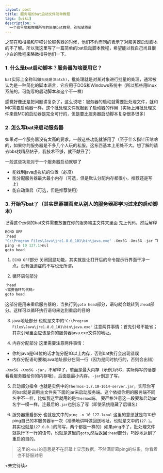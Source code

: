 ```yaml
---
layout: post
title: 服务端的bat启动文件简单教程
tags: [wiki]
description: >
  一个给早喵和柑橘所写的简单bat教程，别指望质量
---
```

之前在和柑橘和早喵讨论服务器的时候，他们不约而同的表示了对服务器启动脚本的不了解。所以我这里写了一篇简单的bat启动脚本教程，希望能以我自己尚且很小白的教程来略微指导他们一下。

### 1. 什么是bat启动脚本？服务器为啥要用它？
`bat`实际上全称叫做`批处理(Batch)`，批处理就是对某对象进行批量的处理，通常被认为是一种简化的脚本语言，它应用于DOS和Windows系统中（所以那些用linux系统的，可能写的启动脚本和这个不一样）

感觉好像还是把问题讲复杂了，这么说吧：服务器的启动就需要批处理文件，就和MC需要启动器一样。这个批处理文件就起到了启动器的作用（实际上用批处理文件来做MC的启动器是完全可行的，但是要比服务器启动脚本复杂很多很多）

###  2. 怎么写bat来启动服务器
如果对一个服务器没有太高的要求，一般这些功能就够用了（至于什么指针压缩啥的，如果你的服务器是不多几个人玩的私服，这东西基本上用处不大。想了解的请去bbs找精品帖子，我技术不够，就不献丑了）

一般这些功能对于一个服务器启动就够了

* 能找到java虚拟机的位置（必须）
* 能分配服务器最大最小内存（可选，但是默认分配内存都很小，推荐还是写上）
* 能自动重启（可选，但是推荐使用）

### 3. 开始写bat了（其实是照猫画虎从别人的服务器那学习过来的启动脚本）
记得这个示例的bat文件需要放置在你的服务端主文件夹里面
先上代码，然后解释

```javascript
ECHO OFF
:head
"C:\Program Files\Java\jre1.8.0_101\bin\java.exe" -Xmx5G -Xms5G -jar Thermos-1.7.10-1614-server.jar
ping -n 10 127.1>nul
goto head
```

  1. `ECHO OFF`部分
关闭回显功能，其实就是让打开后的命令提示行界面干净一点。没有强迫症的不写也无所谓。   

  2. 循环语句部分

```javascript
:head
<需要循环的代码>
goto head
```
这部分是用来重启服务器的，当执行到`goto head`部分，语句就会跳转到`:head`部分。这样可以循环执行语句来达到重启的目的

  3. java地址部分
也就是文中的`"C:\Program Files\Java\jre1.8.0_101\bin\java.exe"`
注意两件事情：首先引号不能省；其次引号里面应该是你的服务器java.exe文件的地址。

  4. 内存分配部分
这里需要注意两件事情：

* 你的java是64位的话才能分配1G以上内存，否则bat执行会出现错误
* 内存分配语句要和java地址部分在同一行（因为是同时执行的，否则会出错）

`-Xmx5G -Xms5G -jar`，不解释了，前面是最大内存（示例为5G，实际你写的话要看看服务器给你的内存哦），后面是最小内存。`-jar`别忘了写。

  5. 启动部分指令
也就是实例中的`Thermos-1.7.10-1614-server.jar`。实际你写的bat就是调用主文件夹下面的jar来启动服务端。这个依据你用的服务端不同名字不一样，比如我这里就用的是`Thermos`端。
要严格注意这一段要和启动jar名字一模一样，连最后的`.jar`也别忘了写（即使系统隐藏了后缀名）

  6. 服务器重启部分
  也就是文中的`ping -n 10 127.1>nul`
  这里的意思就是每10秒ping自己的本服务器ip一次（准确地讲叫做回送地址，也就是文中的`127.1`。其实也就是`127.0.0.1`的简写，两个都是一样的）如果ping不了，批处理文件就执行下一行的语句，也就是这里的`goto`,然后返回`:head`部分，巧妙地达到了重启的目的。
  
  > 这里的`>nul`的意思是不在屏幕上显示数据，不然满屏幕ping的结果，你看着也不舒服对吧

  <未完待续>
